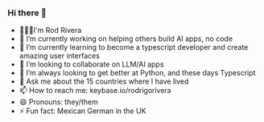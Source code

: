 ### Hi there 👋

<!--
**rodrigorivera/rodrigorivera** is a ✨ _special_ ✨ repository because its `README.md` (this file) appears on your GitHub profile.
Here are some ideas to get you started:
-->
- 🙋🏻‍♂️I'm Rod Rivera
- 🔭 I’m currently working on helping others build AI apps, no code
- 🌱 I’m currently learning to become a typescript developer and create amazing user interfaces
- 👯 I’m looking to collaborate on LLM/AI apps
- 🤔 I’m always looking to get better at Python, and these days Typescript
- 💬 Ask me about the 15 countries where I have lived
- 📫 How to reach me: keybase.io/rodrigorivera
- 😄 Pronouns: they/them
- ⚡ Fun fact: Mexican German in the UK

